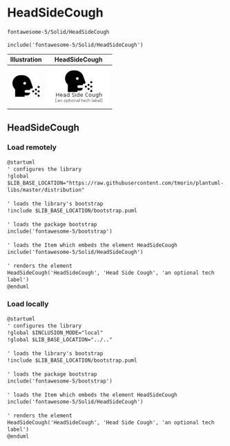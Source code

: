 # HeadSideCough


```text
fontawesome-5/Solid/HeadSideCough
```

```text
include('fontawesome-5/Solid/HeadSideCough')
```



| Illustration | HeadSideCough |
| :---: | :---: |
| ![illustration for Illustration](../../fontawesome-5/Solid/HeadSideCough.png) | ![illustration for HeadSideCough](../../fontawesome-5/Solid/HeadSideCough.Local.png) |




## HeadSideCough

### Load remotely
```plantuml
@startuml
' configures the library
!global $LIB_BASE_LOCATION="https://raw.githubusercontent.com/tmorin/plantuml-libs/master/distribution"

' loads the library's bootstrap
!include $LIB_BASE_LOCATION/bootstrap.puml

' loads the package bootstrap
include('fontawesome-5/bootstrap')

' loads the Item which embeds the element HeadSideCough
include('fontawesome-5/Solid/HeadSideCough')

' renders the element
HeadSideCough('HeadSideCough', 'Head Side Cough', 'an optional tech label')
@enduml
```

### Load locally
```plantuml
@startuml
' configures the library
!global $INCLUSION_MODE="local"
!global $LIB_BASE_LOCATION="../.."

' loads the library's bootstrap
!include $LIB_BASE_LOCATION/bootstrap.puml

' loads the package bootstrap
include('fontawesome-5/bootstrap')

' loads the Item which embeds the element HeadSideCough
include('fontawesome-5/Solid/HeadSideCough')

' renders the element
HeadSideCough('HeadSideCough', 'Head Side Cough', 'an optional tech label')
@enduml
```


